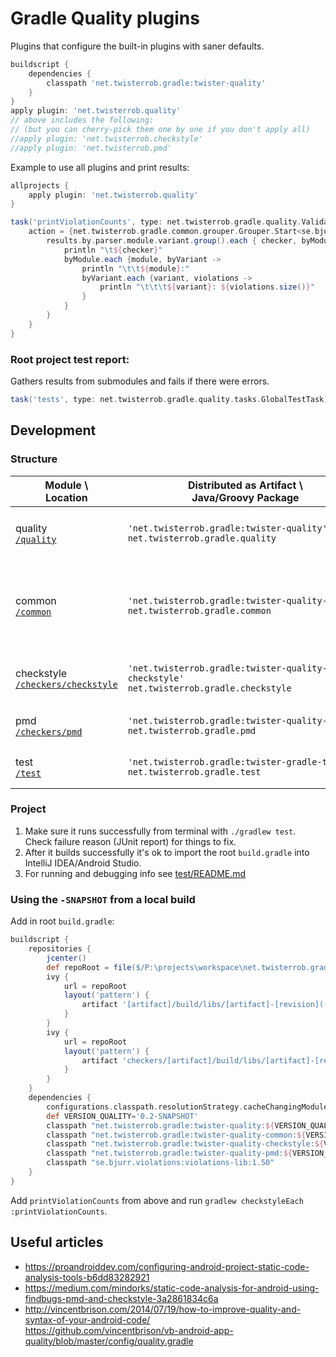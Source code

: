 # Gradle Quality plugins
Plugins that configure the built-in plugins with saner defaults.

```gradle
buildscript {
	dependencies {
		classpath 'net.twisterrob.gradle:twister-quality'
	}
}
apply plugin: 'net.twisterrob.quality'
// above includes the following:
// (but you can cherry-pick them one by one if you don't apply all)
//apply plugin: 'net.twisterrob.checkstyle'
//apply plugin: 'net.twisterrob.pmd'
```

Example to use all plugins and print results:
```groovy
allprojects {
	apply plugin: 'net.twisterrob.quality'
}

task('printViolationCounts', type: net.twisterrob.gradle.quality.ValidateViolationsTask) {
	action = {net.twisterrob.gradle.common.grouper.Grouper.Start<se.bjurr.violations.lib.model.Violation> results ->
		results.by.parser.module.variant.group().each { checker, byModule -> 
			println "\t${checker}"
			byModule.each {module, byVariant ->
				println "\t\t${module}:"
				byVariant.each {variant, violations ->
					println "\t\t\t${variant}: ${violations.size()}"
				}
			}
		}
	}
}
```

### Root project test report:
Gathers results from submodules and fails if there were errors.
```groovy
task('tests', type: net.twisterrob.gradle.quality.tasks.GlobalTestTask)
```

## Development

### Structure

| Module \\<br>Location | Distributed as Artifact \\<br>Java/Groovy Package | Summary |
| --- | --- | --- |
| quality<br>[`/quality`](quality) |`'net.twisterrob.gradle:twister‑quality'`<br>`net.twisterrob.gradle.quality` | All quality plugins bundled in one. |
| common<br>[`/common`](common) | `'net.twisterrob.gradle:twister‑quality‑common'`<br>`net.twisterrob.gradle.common` | Shared classes between checkers.<br>_Not to be consumed directly._ |
| checkstyle<br>[`/checkers/checkstyle`](checkers/checkstyle) | `'net.twisterrob.gradle:twister-quality-checkstyle'`<br>`net.twisterrob.gradle.checkstyle` | Checkstyle setup plugin for Gradle. |
| pmd<br>[`/checkers/pmd`](checkers/pmd) | `'net.twisterrob.gradle:twister-quality-pmd'`<br>`net.twisterrob.gradle.pmd` | PMD setup plugin for Gradle. |
| test<br>[`/test`](test) | `'net.twisterrob.gradle:twister-gradle-test'`<br>`net.twisterrob.gradle.test` | [Gradle test plugin and resources.](test/README.md) |

### Project

1. Make sure it runs successfully from terminal with `./gradlew test`.  
   Check failure reason (JUnit report) for things to fix.
2. After it builds successfully it's ok to import the root `build.gradle` into IntelliJ IDEA/Android Studio.
3. For running and debugging info see [test/README.md](test/README.md)

### Using the `-SNAPSHOT` from a local build

Add in root `build.gradle`:
```groovy
buildscript {
	repositories {
		jcenter()
		def repoRoot = file($/P:\projects\workspace\net.twisterrob.gradle-quality/$).toURI()
		ivy {
			url = repoRoot
			layout('pattern') {
				artifact '[artifact]/build/libs/[artifact]-[revision](-[classifier]).[ext]'
			}
		}
		ivy {
			url = repoRoot
			layout('pattern') {
				artifact 'checkers/[artifact]/build/libs/[artifact]-[revision](-[classifier]).[ext]'
			}
		}
	}
	dependencies {
		configurations.classpath.resolutionStrategy.cacheChangingModulesFor 0, 'seconds' // -SNAPSHOT
		def VERSION_QUALITY='0.2-SNAPSHOT'
		classpath "net.twisterrob.gradle:twister-quality:${VERSION_QUALITY}"
		classpath "net.twisterrob.gradle:twister-quality-common:${VERSION_QUALITY}"
		classpath "net.twisterrob.gradle:twister-quality-checkstyle:${VERSION_QUALITY}"
		classpath "net.twisterrob.gradle:twister-quality-pmd:${VERSION_QUALITY}"
		classpath "se.bjurr.violations:violations-lib:1.50"
	}
}
```
Add `printViolationCounts` from above and run `gradlew checkstyleEach :printViolationCounts`.

## Useful articles
 * https://proandroiddev.com/configuring-android-project-static-code-analysis-tools-b6dd83282921
 * https://medium.com/mindorks/static-code-analysis-for-android-using-findbugs-pmd-and-checkstyle-3a2861834c6a
 * http://vincentbrison.com/2014/07/19/how-to-improve-quality-and-syntax-of-your-android-code/  
   https://github.com/vincentbrison/vb-android-app-quality/blob/master/config/quality.gradle
